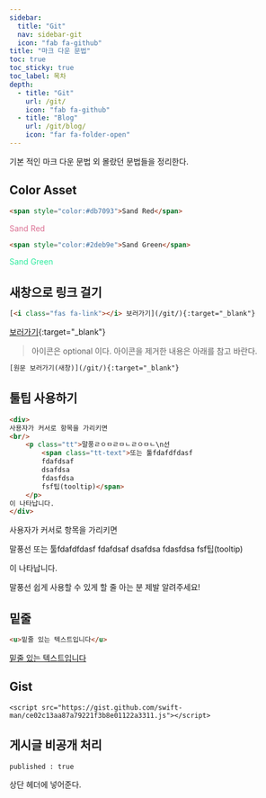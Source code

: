 ```yaml
---
sidebar:
  title: "Git"
  nav: sidebar-git
  icon: "fab fa-github"
title: "마크 다운 문법"
toc: true
toc_sticky: true
toc_label: 목차
depth: 
  - title: "Git"
    url: /git/
    icon: "fab fa-github"
  - title: "Blog"
    url: /git/blog/
    icon: "far fa-folder-open"
---
```


기본 적인 마크 다운 문법 외 몰랐던 문법들을 정리한다.  

## Color Asset
```html
<span style="color:#db7093">Sand Red</span>
```
<span style="color:#db7093">Sand Red</span>  
```html
<span style="color:#2deb9e">Sand Green</span>
```
<span style="color:#2deb9e">Sand Green</span>

## 새창으로 링크 걸기
```html
[<i class="fas fa-link"></i> 보러가기](/git/){:target="_blank"}
```
[<i class="fas fa-link"></i> 보러가기](/git/){:target="_blank"}

>아이콘은 optional 이다. 아이콘을 제거한 내용은 아래를 참고 바란다.
```html
[원문 보러가기(새창)](/git/){:target="_blank"}
```

## 툴팁 사용하기
```html
<div>
사용자가 커서로 항목을 가리키면 
<br/>
    <p class="tt">말풍ㄹㅇㅁㄹㅁㄴㄹㅇㅁㄴ\n선 
        <span class="tt-text">또는 툴fdafdfdasf
        fdafdsaf
        dsafdsa
        fdasfdsa
        fsf팁(tooltip)</span>
    </p>
이 나타납니다.
</div>
```

<div>사용자가 커서로 항목을 
가리키면 <p class="tt">말풍선 <span class="tt-text">또는 툴fdafdfdasf
fdafdsaf
dsafdsa
fdasfdsa
fsf팁(tooltip)</span></p>이 나타납니다.</div>


말풍선 쉽게 사용할 수 있게 할 줄 아는 분 제발 알려주세요!

## 밑줄
```html
<u>밑줄 있는 텍스트입니다</u>
```
<u>밑줄 있는 텍스트입니다</u>

## Gist
```
<script src="https://gist.github.com/swift-man/ce02c13aa87a79221f3b8e01122a3311.js"></script>
```
<script src="https://gist.github.com/swift-man/ce02c13aa87a79221f3b8e01122a3311.js"></script>

## 게시글 비공개 처리
```
published : true
```
상단 헤더에 넣어준다.
